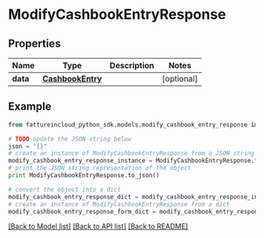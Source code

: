 # ModifyCashbookEntryResponse



## Properties
Name | Type | Description | Notes
------------ | ------------- | ------------- | -------------
**data** | [**CashbookEntry**](CashbookEntry.md) |  | [optional] 

## Example

```python
from fattureincloud_python_sdk.models.modify_cashbook_entry_response import ModifyCashbookEntryResponse

# TODO update the JSON string below
json = "{}"
# create an instance of ModifyCashbookEntryResponse from a JSON string
modify_cashbook_entry_response_instance = ModifyCashbookEntryResponse.from_json(json)
# print the JSON string representation of the object
print ModifyCashbookEntryResponse.to_json()

# convert the object into a dict
modify_cashbook_entry_response_dict = modify_cashbook_entry_response_instance.to_dict()
# create an instance of ModifyCashbookEntryResponse from a dict
modify_cashbook_entry_response_form_dict = modify_cashbook_entry_response.from_dict(modify_cashbook_entry_response_dict)
```
[[Back to Model list]](../README.md#documentation-for-models) [[Back to API list]](../README.md#documentation-for-api-endpoints) [[Back to README]](../README.md)


